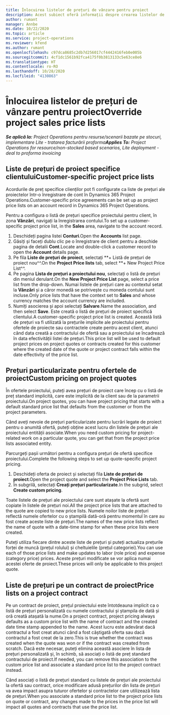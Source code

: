 ```yaml
---
title: Înlocuirea listelor de prețuri de vânzare pentru proiect
description: Acest subiect oferă informații despre crearea listelor de prețuri de vânzare particularizate.
author: rumant
manager: Annbe
ms.date: 10/22/2020
ms.topic: article
ms.service: project-operations
ms.reviewer: kfend
ms.author: rumant
ms.openlocfilehash: c97dca8685c2db7d256017cf4442416feb0e005b
ms.sourcegitcommit: 4cf1dc1561b92fca4175f0b3813133c5e63ce8e6
ms.translationtype: HT
ms.contentlocale: ro-RO
ms.lasthandoff: 10/28/2020
ms.locfileid: "4130863"
---
```

# <a name="override-project-sales-price-lists"></a><span data-ttu-id="c811a-103">Înlocuirea listelor de prețuri de vânzare pentru proiect</span><span class="sxs-lookup"><span data-stu-id="c811a-103">Override project sales price lists</span></span>

<span data-ttu-id="c811a-104">_**Se aplică la:** Project Operations pentru resurse/scenarii bazate pe stocuri, implementare Lite - tratarea facturării proforma_</span><span class="sxs-lookup"><span data-stu-id="c811a-104">_**Applies To:** Project Operations for resource/non-stocked based scenarios, Lite deployment - deal to proforma invoicing_</span></span>

## <a name="customer-specific-project-price-lists"></a><span data-ttu-id="c811a-105">Liste de prețuri de proiect specifice clientului</span><span class="sxs-lookup"><span data-stu-id="c811a-105">Customer-specific project price lists</span></span>

<span data-ttu-id="c811a-106">Acordurile de preț specifice clienților pot fi configurate ca liste de prețuri ale proiectelor într-o înregistrare de cont în Dynamics 365 Project Operations.</span><span class="sxs-lookup"><span data-stu-id="c811a-106">Customer-specific price agreements can be set up as project price lists on an account record in Dynamics 365 Project Operations.</span></span>

<span data-ttu-id="c811a-107">Pentru a configura o listă de prețuri specifice proiectului pentru client, în zona **Vânzări**, navigați la înregistrarea contului.</span><span class="sxs-lookup"><span data-stu-id="c811a-107">To set up a customer-specific project price list, in the **Sales** area, navigate to the account record.</span></span>

1. <span data-ttu-id="c811a-108">Deschideți pagina listei **Conturi**.</span><span class="sxs-lookup"><span data-stu-id="c811a-108">Open the **Accounts** list page.</span></span>
2. <span data-ttu-id="c811a-109">Găsiți și faceți dublu clic pe o înregistrare de client pentru a deschide pagina de detalii **Cont**.</span><span class="sxs-lookup"><span data-stu-id="c811a-109">Locate and double-click a customer record to open the **Account** details page.</span></span>
3. <span data-ttu-id="c811a-110">Pe fila **Liste de prețuri de proiect**, selectați \*\*+ Listă de prețuri de proiect nou^^.</span><span class="sxs-lookup"><span data-stu-id="c811a-110">On the **Project Price lists** tab, select \*\*+ New Project Price List^^.</span></span>
4. <span data-ttu-id="c811a-111">Pe pagina **Lista de prețuri a proiectului nou**, selectați o listă de prețuri din meniul derulant.</span><span class="sxs-lookup"><span data-stu-id="c811a-111">On the **New Project Price List** page, select a price list from the drop-down.</span></span> <span data-ttu-id="c811a-112">Numai listele de prețuri care au contextul setat la **Vânzări** și a căror monedă se potrivește cu moneda contului sunt incluse.</span><span class="sxs-lookup"><span data-stu-id="c811a-112">Only price lists that have the context set to **Sales** and whose currency matches the account currency are included.</span></span>
5. <span data-ttu-id="c811a-113">Numiți asocierea și apoi selectați **Salvare**.</span><span class="sxs-lookup"><span data-stu-id="c811a-113">Name the association, and then select **Save**.</span></span> <span data-ttu-id="c811a-114">Este creată o listă de prețuri de proiect specifică clientului.</span><span class="sxs-lookup"><span data-stu-id="c811a-114">A customer-specific project price list is created.</span></span> <span data-ttu-id="c811a-115">Această listă de prețuri va fi utilizată la prețurile implicite ale proiectului pentru ofertele de proiecte sau contractele create pentru acest client, atunci când data creată a contractului de ofertă sau a proiectului se încadrează în data efectivității listei de prețuri.</span><span class="sxs-lookup"><span data-stu-id="c811a-115">This price list will be used to default project prices on project quotes or contracts created for this customer where the created date of the quote or project contract falls within the date effectivity of the price list.</span></span>

## <a name="custom-pricing-on-project-quotes"></a><span data-ttu-id="c811a-116">Prețuri particularizate pentru ofertele de proiect</span><span class="sxs-lookup"><span data-stu-id="c811a-116">Custom pricing on project quotes</span></span>

<span data-ttu-id="c811a-117">În ofertele proiectului, puteți avea prețuri de proiect care încep cu o listă de preț standard implicită, care este implicită de la client sau de la parametrii proiectului.</span><span class="sxs-lookup"><span data-stu-id="c811a-117">On project quotes, you can have project pricing that starts with a default standard price list that defaults from the customer or from the project parameters.</span></span>

<span data-ttu-id="c811a-118">Când aveți nevoie de prețuri particularizate pentru lucrări legate de proiect pentru o anumită ofertă, puteți obține acest lucru din listele de prețuri ale proiectului entității asociate.</span><span class="sxs-lookup"><span data-stu-id="c811a-118">When you need custom pricing for project-related work on a particular quote, you can get that from the project price lists associated entity.</span></span>

<span data-ttu-id="c811a-119">Parcurgeți pașii următori pentru a configura prețuri de ofertă specifice proiectului.</span><span class="sxs-lookup"><span data-stu-id="c811a-119">Complete the following steps to set up quote-specific project pricing.</span></span>

1. <span data-ttu-id="c811a-120">Deschideți oferta de proiect și selectați fila **Liste de prețuri de proiect**.</span><span class="sxs-lookup"><span data-stu-id="c811a-120">Open the project quote and select the **Project Price Lists** tab.</span></span>
2. <span data-ttu-id="c811a-121">În subgrilă, selectați **Creați prețuri particularizate**.</span><span class="sxs-lookup"><span data-stu-id="c811a-121">In the subgrid, select **Create custom pricing**.</span></span>

<span data-ttu-id="c811a-122">Toate listele de prețuri ale proiectului care sunt atașate la ofertă sunt copiate în listele de prețuri noi.</span><span class="sxs-lookup"><span data-stu-id="c811a-122">All the project price lists that are attached to the quote are copied to new price lists.</span></span> <span data-ttu-id="c811a-123">Numele noilor liste de prețuri reflectă numele ofertelor cu o ștampilă dată-oră pentru momentul în care au fost create aceste liste de prețuri.</span><span class="sxs-lookup"><span data-stu-id="c811a-123">The names of the new price lists reflect the name of quote with a date-time stamp for when these price lists were created.</span></span>

<span data-ttu-id="c811a-124">Puteți utiliza fiecare dintre aceste liste de prețuri și puteți actualiza prețurile forței de muncă (prețul rolului) și cheltuielile (prețul categoriei).</span><span class="sxs-lookup"><span data-stu-id="c811a-124">You can use each of those price lists and make updates to labor (role price) and expense (category price) prices.</span></span> <span data-ttu-id="c811a-125">Aceste prețuri modificate se vor aplica numai acestei oferte de proiect.</span><span class="sxs-lookup"><span data-stu-id="c811a-125">These prices will only be applicable to this project quote.</span></span>

## <a name="price-lists-on-a-project-contract"></a><span data-ttu-id="c811a-126">Liste de prețuri pe un contract de proiect</span><span class="sxs-lookup"><span data-stu-id="c811a-126">Price lists on a project contract</span></span>

<span data-ttu-id="c811a-127">Pe un contract de proiect, prețul proiectului este întotdeauna implicit ca o listă de prețuri personalizată cu numele contractului și ștampila de dată și oră creată atașată la nume.</span><span class="sxs-lookup"><span data-stu-id="c811a-127">On a project contract, project pricing always defaults as a custom price list with the name of contract and the created date time stamp appended to the name.</span></span> <span data-ttu-id="c811a-128">Acest lucru este adevărat dacă contractul a fost creat atunci când a fost câștigată oferta sau dacă contractul a fost creat de la zero.</span><span class="sxs-lookup"><span data-stu-id="c811a-128">This is true whether the contract was created when the quote was won or if the contract was created from scratch.</span></span> <span data-ttu-id="c811a-129">Dacă este necesar, puteți elimina această asociere în lista de prețuri personalizată și, în schimb, să asociați o listă de preț standard contractului de proiect.</span><span class="sxs-lookup"><span data-stu-id="c811a-129">If needed, you can remove this association to the custom price list and associate a standard price list to the project contract instead.</span></span>

<span data-ttu-id="c811a-130">Când asociați o listă de prețuri standard cu listele de prețuri ale proiectului la ofertă sau contract, orice modificare adusă prețurilor din lista de prețuri va avea impact asupra tuturor ofertelor și contractelor care utilizează lista de prețuri.</span><span class="sxs-lookup"><span data-stu-id="c811a-130">When you associate a standard price list to the project price lists on quote or contract, any changes made to the prices in the price list will impact all quotes and contracts that use the price list.</span></span>
